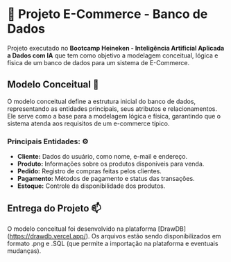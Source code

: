 # 📄 Projeto E-Commerce - Banco de Dados

Projeto executado no **Bootcamp Heineken - Inteligência Artificial Aplicada a Dados com IA** que tem como objetivo a modelagem conceitual, lógica e física de um banco de dados para um sistema de E-Commerce.


## Modelo Conceitual 🧱   

O modelo conceitual define a estrutura inicial do banco de dados, representando as entidades principais, seus atributos e relacionamentos. Ele serve como a base para a modelagem lógica e física, garantindo que o sistema atenda aos requisitos de um e-commerce típico.

### **Principais Entidades:**  ⚙
- **Cliente:** Dados do usuário, como nome, e-mail e endereço.  
- **Produto:** Informações sobre os produtos disponíveis para venda.  
- **Pedido:** Registro de compras feitas pelos clientes.  
- **Pagamento:** Métodos de pagamento e status das transações.  
- **Estoque:** Controle da disponibilidade dos produtos.  
  
## Entrega do Projeto 📫
O modelo conceitual foi desenvolvido na plataforma [DrawDB] (https://drawdb.vercel.app/). 
Os arquivos estão sendo disponibilizados em formato .png e .SQL (que permite a importação na plataforma e eventuais mudanças).


